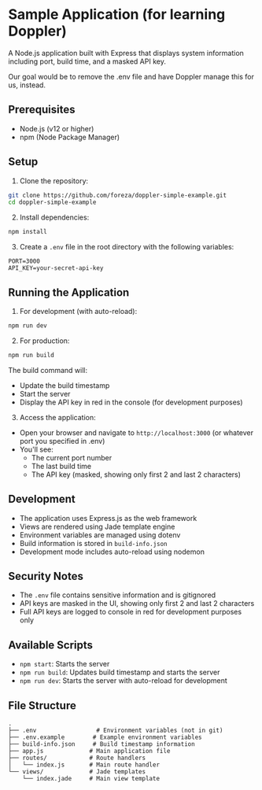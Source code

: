 # Sample Application (for learning Doppler)

A Node.js application built with Express that displays system information including port, build time, and a masked API key.

Our goal would be to remove the .env file and have Doppler manage this for us, instead.

## Prerequisites

- Node.js (v12 or higher)
- npm (Node Package Manager)

## Setup

1. Clone the repository:
```bash
git clone https://github.com/foreza/doppler-simple-example.git
cd doppler-simple-example
```

2. Install dependencies:
```bash
npm install
```

3. Create a `.env` file in the root directory with the following variables:
```env
PORT=3000
API_KEY=your-secret-api-key
```

## Running the Application

1. For development (with auto-reload):
```bash
npm run dev
```

2. For production:
```bash
npm run build
```

The build command will:
- Update the build timestamp
- Start the server
- Display the API key in red in the console (for development purposes)

3. Access the application:
- Open your browser and navigate to `http://localhost:3000` (or whatever port you specified in .env)
- You'll see:
  - The current port number
  - The last build time
  - The API key (masked, showing only first 2 and last 2 characters)

## Development

- The application uses Express.js as the web framework
- Views are rendered using Jade template engine
- Environment variables are managed using dotenv
- Build information is stored in `build-info.json`
- Development mode includes auto-reload using nodemon

## Security Notes

- The `.env` file contains sensitive information and is gitignored
- API keys are masked in the UI, showing only first 2 and last 2 characters
- Full API keys are logged to console in red for development purposes only

## Available Scripts

- `npm start`: Starts the server
- `npm run build`: Updates build timestamp and starts the server
- `npm run dev`: Starts the server with auto-reload for development

## File Structure

```
.
├── .env                 # Environment variables (not in git)
├── .env.example        # Example environment variables
├── build-info.json     # Build timestamp information
├── app.js             # Main application file
├── routes/            # Route handlers
│   └── index.js       # Main route handler
└── views/             # Jade templates
    └── index.jade     # Main view template
```
